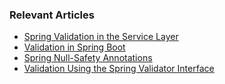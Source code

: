 ### Relevant Articles

- [Spring Validation in the Service Layer](https://www.baeldung.com/spring-service-layer-validation)
- [Validation in Spring Boot](https://www.baeldung.com/spring-boot-bean-validation)
- [Spring Null-Safety Annotations](https://www.baeldung.com/spring-null-safety-annotations)
- [Validation Using the Spring Validator Interface](https://www.baeldung.com/spring-validator-interface)
